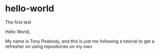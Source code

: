 # hello-world
The first test

Hello World,

My name is Tony Peabody, and this is just me following a tutorial to get a refresher on using repositories on my own
